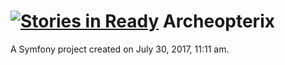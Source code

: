 [![Stories in Ready](https://badge.waffle.io/brice-aiello/archeopterix.png?label=ready&title=Ready)](https://waffle.io/brice-aiello/archeopterix?utm_source=badge)
Archeopterix
============

A Symfony project created on July 30, 2017, 11:11 am.
